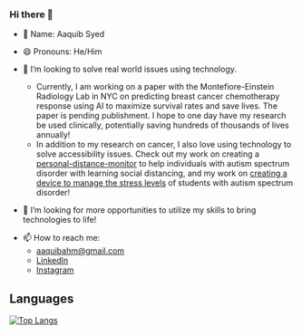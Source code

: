 ### Hi there 👋

<!--
**Aaquib111/Aaquib111** is a ✨ _special_ ✨ repository because its `README.md` (this file) appears on your GitHub profile. -->

- 🤗 Name: Aaquib Syed
- 😄 Pronouns: He/Him

- 🔭 I’m looking to solve real world issues using technology. 
  - Currently, I am working on a paper with the Montefiore-Einstein Radiology Lab in NYC on predicting breast cancer chemotherapy response using AI to maximize survival rates and     save lives. The paper is pending publishment. I hope to one day have my research be used clinically, potentially saving hundreds of thousands of lives annually!
  - In addition to my research on cancer, I also love using technology to solve accessibility issues. Check out my work on creating a [personal-distance-monitor](https://github.com/Aaquib111/personal-distance-monitor) to help individuals with autism spectrum disorder with learning social distancing, and my work on [creating a device to manage the stress levels](https://github.com/Aaquib111/asd-stress-level-management) of students with autism spectrum disorder!
<!--- 🌱 I’m currently learning more on deep learning using CNNs to web design using React and Djag-->

- 🤔 I’m looking for more opportunities to utilize my skills to bring technologies to life!
<!--- 💬 Ask me about ... -->
- 📫 How to reach me: 
  - aaquibahm@gmail.com
  - [LinkedIn](https://www.linkedin.com/in/aaquib-syed-50b0b9167/)
  - [Instagram](https://www.instagram.com/theactualaaquib/?hl=en)

<!--- ⚡ Fun fact: -->
## Languages
[![Top Langs](https://github-readme-stats.vercel.app/api/top-langs/?username=Aaquib111&layout=compact&langs_count=10)](https://github.com/anuraghazra/github-readme-stats)


